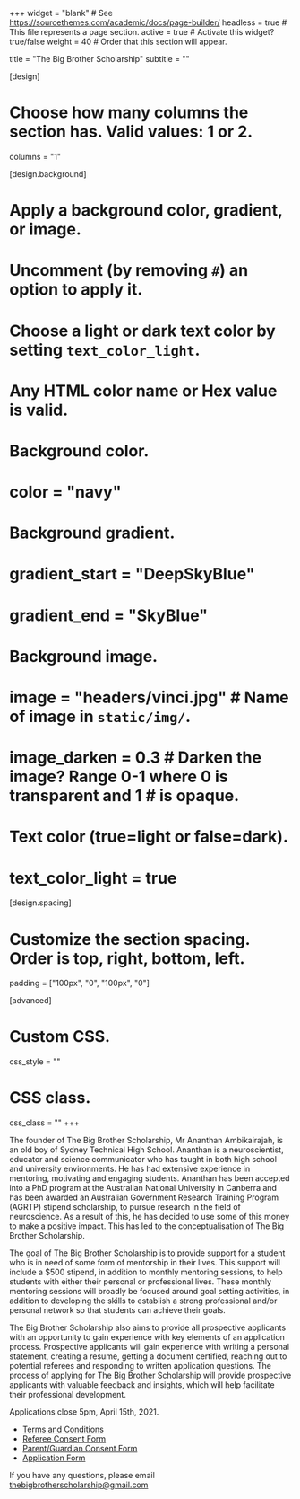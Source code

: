 +++
widget = "blank"  # See https://sourcethemes.com/academic/docs/page-builder/
headless = true  # This file represents a page section.
active = true  # Activate this widget? true/false
weight = 40  # Order that this section will appear.

title = "The Big Brother Scholarship"
subtitle = ""

[design]
  # Choose how many columns the section has. Valid values: 1 or 2.
  columns = "1"

[design.background]
  # Apply a background color, gradient, or image.
  #   Uncomment (by removing `#`) an option to apply it.
  #   Choose a light or dark text color by setting `text_color_light`.
  #   Any HTML color name or Hex value is valid.

  # Background color.
  # color = "navy"
  
  # Background gradient.
  # gradient_start = "DeepSkyBlue"
  # gradient_end = "SkyBlue"
  
  # Background image.
  # image = "headers/vinci.jpg" # Name of image in `static/img/`.
  # image_darken = 0.3  # Darken the image? Range 0-1 where 0 is transparent and 1   # is opaque.

  # Text color (true=light or false=dark).
  # text_color_light = true

[design.spacing]
  # Customize the section spacing. Order is top, right, bottom, left.
  padding = ["100px", "0", "100px", "0"]

[advanced]
 # Custom CSS. 
 css_style = ""
 
 # CSS class.
 css_class = ""
+++

The founder of The Big Brother Scholarship, Mr Ananthan Ambikairajah, is an old boy of Sydney Technical High School. Ananthan is a neuroscientist, educator and science communicator who has taught in both high school and university environments. He has had extensive experience in mentoring, motivating and engaging students. Ananthan has been accepted into a PhD program at the Australian National University in Canberra and has been awarded an Australian Government Research Training Program (AGRTP) stipend scholarship, to pursue research in the field of neuroscience. As a result of this, he has decided to use some of this money to make a positive impact. This has led to the conceptualisation of The Big Brother Scholarship.     

The goal of The Big Brother Scholarship is to provide support for a student who is in need of some form of mentorship in their lives. This support will include a $500 stipend, in addition to monthly mentoring sessions, to help students with either their personal or professional lives. These monthly mentoring sessions will broadly be focused around goal setting activities, in addition to developing the skills to establish a strong professional and/or personal network so that students can achieve their goals.    

The Big Brother Scholarship also aims to provide all prospective applicants with an opportunity to gain experience with key elements of an application process. Prospective applicants will gain experience with writing a personal statement, creating a resume, getting a document certified, reaching out to potential referees and responding to written application questions. The process of applying for The Big Brother Scholarship will provide prospective applicants with valuable feedback and insights, which will help facilitate their professional development.    

Applications close 5pm, April 15th, 2021.

* [Terms and Conditions](https://ananthanambikairajah.com/files/terms-and-conditions.pdf)
* [Referee Consent Form](https://ananthanambikairajah.com/files/referee-consent-form.pdf)
* [Parent/Guardian Consent Form](https://ananthanambikairajah.com/files/parent-guardian-consent-form.pdf)
* [Application Form](https://ananthanambikairajah.com/files/application-form.docx)

If you have any questions, please email [thebigbrotherscholarship@gmail.com](mailto:thebigbrotherscholarship@gmail.com)
